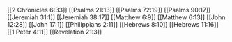 [[2 Chronicles 6:33]]
[[Psalms 21:13]]
[[Psalms 72:19]]
[[Psalms 90:17]]
[[Jeremiah 31:1]]
[[Jeremiah 38:17]]
[[Matthew 6:9]]
[[Matthew 6:13]]
[[John 12:28]]
[[John 17:1]]
[[Philippians 2:11]]
[[Hebrews 8:10]]
[[Hebrews 11:16]]
[[1 Peter 4:11]]
[[Revelation 21:3]]
